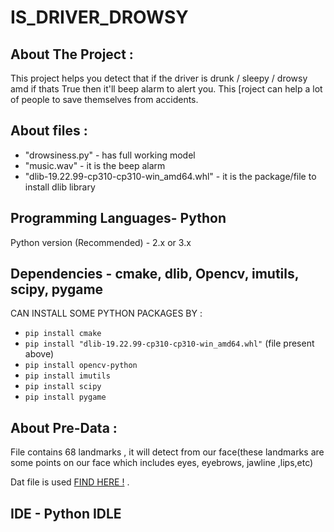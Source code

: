 # IS_DRIVER_DROWSY

## About The Project :

This project helps you detect that if the driver is drunk / sleepy / drowsy amd if thats True then it'll beep alarm to alert you.
This [roject can help a lot of people to save themselves from accidents.

## About files :

- "drowsiness.py" - has full working model
- "music.wav" - it is the beep alarm
- "dlib-19.22.99-cp310-cp310-win_amd64.whl" - it is the package/file to install dlib library

## Programming Languages- Python

Python version (Recommended) - 2.x or 3.x

## Dependencies - cmake, dlib, Opencv, imutils, scipy, pygame

CAN INSTALL SOME PYTHON PACKAGES BY :

- `pip install cmake`
- `pip install "dlib-19.22.99-cp310-cp310-win_amd64.whl"` (file present above)
- `pip install opencv-python`
- `pip install imutils`
- `pip install scipy`
- `pip install pygame`

## About Pre-Data : 
File contains 68 landmarks , it will detect from our face(these landmarks are some points on our face which includes eyes, eyebrows, jawline ,lips,etc)

Dat file is used [FIND HERE !](https://drive.google.com/file/d/1vGljjJ2l4tjhiOHpqyS_R-_ihUKRLvE4/view?usp=sharing) .

## IDE - Python IDLE 
